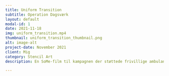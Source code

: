 ```yaml
---
title: Uniform Transition
subtitle: Operation Dagsværk
layout: default
modal-id: 1
date: 2021-11-18
img: uniform_transition.mp4
thumbnail: uniform_transition_thumbnail.png
alt: image-alt
project-date: November 2021
client: Mig
category: Stencil Art
description: En SoMe-film til kampagnen der støttede frivillige ambulance-reddere i Libanon.

---
```

